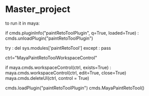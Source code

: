# Master_project

to run it in maya:

if cmds.pluginInfo("paintRetoToolPlugin", q=True, loaded=True) :
	cmds.unloadPlugin("paintRetoToolPlugin")

try :
	del sys.modules['paintRetoTool']
except :
	pass

ctrl="MayaPaintRetoToolWorkspaceControl"

if maya.cmds.workspaceControl(ctrl, exists=True) :
	maya.cmds.workspaceControl(ctrl, edit=True, close=True)
	maya.cmds.deleteUI(ctrl, control = True)

cmds.loadPlugin("paintRetoToolPlugin")
cmds.MayaPaintRetoTool()